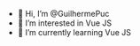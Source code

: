- 👋 Hi, I’m @GuilhermePuc
- 👀 I’m interested in Vue JS
- 🌱 I’m currently learning Vue JS


<!---
GuilhermePuc/GuilhermePuc is a ✨ special ✨ repository because its `README.md` (this file) appears on your GitHub profile.
You can click the Preview link to take a look at your changes.
--->
